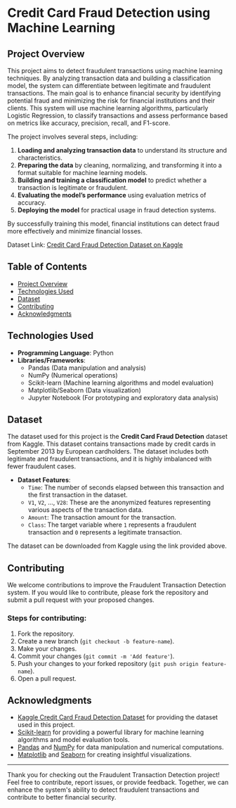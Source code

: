 # Credit Card Fraud Detection using Machine Learning

## Project Overview
This project aims to detect fraudulent transactions using machine learning techniques. By analyzing transaction data and building a classification model, the system can differentiate between legitimate and fraudulent transactions. The main goal is to enhance financial security by identifying potential fraud and minimizing the risk for financial institutions and their clients. This system will use machine learning algorithms, particularly Logistic Regression, to classify transactions and assess performance based on metrics like accuracy, precision, recall, and F1-score.

The project involves several steps, including:
1. **Loading and analyzing transaction data** to understand its structure and characteristics.
2. **Preparing the data** by cleaning, normalizing, and transforming it into a format suitable for machine learning models.
3. **Building and training a classification model** to predict whether a transaction is legitimate or fraudulent.
4. **Evaluating the model’s performance** using evaluation metrics of accuracy.
5. **Deploying the model** for practical usage in fraud detection systems.

By successfully training this model, financial institutions can detect fraud more effectively and minimize financial losses.

Dataset Link: [Credit Card Fraud Detection Dataset on Kaggle](https://www.kaggle.com/datasets/mlg-ulb/creditcardfraud)

## Table of Contents
- [Project Overview](#project-overview)
- [Technologies Used](#technologies-used)
- [Dataset](#dataset)
- [Contributing](#contributing)
- [Acknowledgments](#acknowledgments)

## Technologies Used
- **Programming Language**: Python
- **Libraries/Frameworks**:
  - Pandas (Data manipulation and analysis)
  - NumPy (Numerical operations)
  - Scikit-learn (Machine learning algorithms and model evaluation)
  - Matplotlib/Seaborn (Data visualization)
  - Jupyter Notebook (For prototyping and exploratory data analysis)

## Dataset
The dataset used for this project is the **Credit Card Fraud Detection** dataset from Kaggle. This dataset contains transactions made by credit cards in September 2013 by European cardholders. The dataset includes both legitimate and fraudulent transactions, and it is highly imbalanced with fewer fraudulent cases.

- **Dataset Features**: 
  - `Time`: The number of seconds elapsed between this transaction and the first transaction in the dataset.
  - `V1`, `V2`, ..., `V28`: These are the anonymized features representing various aspects of the transaction data.
  - `Amount`: The transaction amount for the transaction.
  - `Class`: The target variable where `1` represents a fraudulent transaction and `0` represents a legitimate transaction.

The dataset can be downloaded from Kaggle using the link provided above.

## Contributing
We welcome contributions to improve the Fraudulent Transaction Detection system. If you would like to contribute, please fork the repository and submit a pull request with your proposed changes.

### Steps for contributing:
1. Fork the repository.
2. Create a new branch (`git checkout -b feature-name`).
3. Make your changes.
4. Commit your changes (`git commit -m 'Add feature'`).
5. Push your changes to your forked repository (`git push origin feature-name`).
6. Open a pull request.

## Acknowledgments
- [Kaggle Credit Card Fraud Detection Dataset](https://www.kaggle.com/datasets/mlg-ulb/creditcardfraud) for providing the dataset used in this project.
- [Scikit-learn](https://scikit-learn.org/stable/) for providing a powerful library for machine learning algorithms and model evaluation tools.
- [Pandas](https://pandas.pydata.org/) and [NumPy](https://numpy.org/) for data manipulation and numerical computations.
- [Matplotlib](https://matplotlib.org/) and [Seaborn](https://seaborn.pydata.org/) for creating insightful visualizations.

---

Thank you for checking out the Fraudulent Transaction Detection project! Feel free to contribute, report issues, or provide feedback. Together, we can enhance the system's ability to detect fraudulent transactions and contribute to better financial security.

